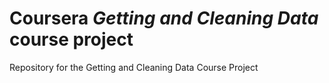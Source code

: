 # Coursera *Getting and Cleaning Data* course project
Repository for the Getting and Cleaning Data Course Project
